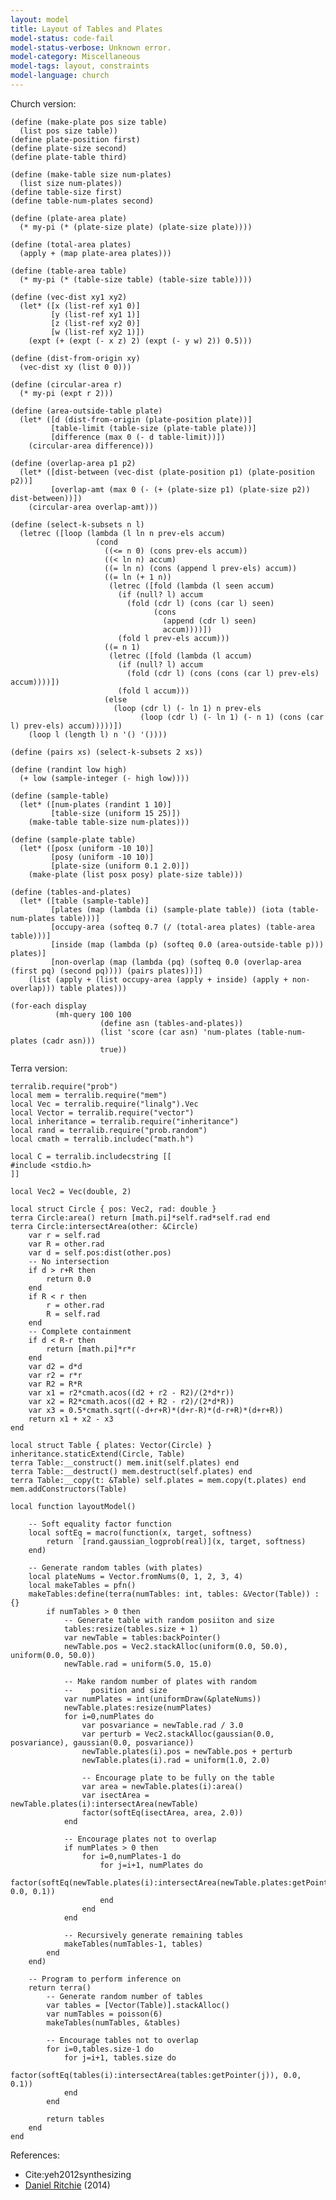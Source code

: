 ```yaml
---
layout: model
title: Layout of Tables and Plates
model-status: code-fail
model-status-verbose: Unknown error.
model-category: Miscellaneous
model-tags: layout, constraints
model-language: church
---
```


Church version:

    (define (make-plate pos size table)
      (list pos size table))
    (define plate-position first)
    (define plate-size second)
    (define plate-table third)
    
    (define (make-table size num-plates)
      (list size num-plates))
    (define table-size first)
    (define table-num-plates second)
    
    (define (plate-area plate)
      (* my-pi (* (plate-size plate) (plate-size plate))))
    
    (define (total-area plates)
      (apply + (map plate-area plates)))
    
    (define (table-area table)
      (* my-pi (* (table-size table) (table-size table))))
    
    (define (vec-dist xy1 xy2)
      (let* ([x (list-ref xy1 0)]
             [y (list-ref xy1 1)]
             [z (list-ref xy2 0)]
             [w (list-ref xy2 1)])
        (expt (+ (expt (- x z) 2) (expt (- y w) 2)) 0.5)))
    
    (define (dist-from-origin xy)
      (vec-dist xy (list 0 0)))
    
    (define (circular-area r)
      (* my-pi (expt r 2)))
    
    (define (area-outside-table plate)
      (let* ([d (dist-from-origin (plate-position plate))]
             [table-limit (table-size (plate-table plate))]
             [difference (max 0 (- d table-limit))])
        (circular-area difference)))
    
    (define (overlap-area p1 p2)
      (let* ([dist-between (vec-dist (plate-position p1) (plate-position p2))]
             [overlap-amt (max 0 (- (+ (plate-size p1) (plate-size p2)) dist-between))])
        (circular-area overlap-amt)))
    
    (define (select-k-subsets n l)
      (letrec ([loop (lambda (l ln n prev-els accum)
                       (cond
                         ((<= n 0) (cons prev-els accum))
                         ((< ln n) accum)
                         ((= ln n) (cons (append l prev-els) accum))
                         ((= ln (+ 1 n)) 
                          (letrec ([fold (lambda (l seen accum)
                            (if (null? l) accum
                              (fold (cdr l) (cons (car l) seen)
                                    (cons
                                      (append (cdr l) seen)
                                      accum))))])
                            (fold l prev-els accum)))
                         ((= n 1)
                          (letrec ([fold (lambda (l accum)
                            (if (null? l) accum
                              (fold (cdr l) (cons (cons (car l) prev-els) accum))))])
                            (fold l accum)))
                         (else
                           (loop (cdr l) (- ln 1) n prev-els
                                 (loop (cdr l) (- ln 1) (- n 1) (cons (car l) prev-els) accum)))))])
        (loop l (length l) n '() '())))
    
    (define (pairs xs) (select-k-subsets 2 xs))
    
    (define (randint low high)
      (+ low (sample-integer (- high low))))
    
    (define (sample-table)
      (let* ([num-plates (randint 1 10)]
             [table-size (uniform 15 25)])
        (make-table table-size num-plates)))
    
    (define (sample-plate table)
      (let* ([posx (uniform -10 10)]
             [posy (uniform -10 10)]
             [plate-size (uniform 0.1 2.0)])
        (make-plate (list posx posy) plate-size table)))
    
    (define (tables-and-plates)
      (let* ([table (sample-table)]
             [plates (map (lambda (i) (sample-plate table)) (iota (table-num-plates table)))]
             [occupy-area (softeq 0.7 (/ (total-area plates) (table-area table)))]
             [inside (map (lambda (p) (softeq 0.0 (area-outside-table p))) plates)]
             [non-overlap (map (lambda (pq) (softeq 0.0 (overlap-area (first pq) (second pq)))) (pairs plates))])
        (list (apply + (list occupy-area (apply + inside) (apply + non-overlap))) table plates)))
    
    (for-each display
              (mh-query 100 100
                        (define asn (tables-and-plates))
                        (list 'score (car asn) 'num-plates (table-num-plates (cadr asn)))
                        true))
    


Terra version:

    terralib.require("prob")
    local mem = terralib.require("mem")
    local Vec = terralib.require("linalg").Vec
    local Vector = terralib.require("vector")
    local inheritance = terralib.require("inheritance")
    local rand = terralib.require("prob.random")
    local cmath = terralib.includec("math.h")
    
    local C = terralib.includecstring [[
    #include <stdio.h>
    ]]
    
    local Vec2 = Vec(double, 2)
    
    local struct Circle { pos: Vec2, rad: double }
    terra Circle:area() return [math.pi]*self.rad*self.rad end
    terra Circle:intersectArea(other: &Circle)
    	var r = self.rad
    	var R = other.rad
    	var d = self.pos:dist(other.pos)
    	-- No intersection
    	if d > r+R then
    		return 0.0
    	end
    	if R < r then
    		r = other.rad
    		R = self.rad
    	end
    	-- Complete containment
    	if d < R-r then
    		return [math.pi]*r*r
    	end
    	var d2 = d*d
    	var r2 = r*r
    	var R2 = R*R
    	var x1 = r2*cmath.acos((d2 + r2 - R2)/(2*d*r))
    	var x2 = R2*cmath.acos((d2 + R2 - r2)/(2*d*R))
    	var x3 = 0.5*cmath.sqrt((-d+r+R)*(d+r-R)*(d-r+R)*(d+r+R))
    	return x1 + x2 - x3
    end
    
    local struct Table { plates: Vector(Circle) }
    inheritance.staticExtend(Circle, Table)
    terra Table:__construct() mem.init(self.plates) end
    terra Table:__destruct() mem.destruct(self.plates) end
    terra Table:__copy(t: &Table) self.plates = mem.copy(t.plates) end
    mem.addConstructors(Table)
    
    local function layoutModel()
    
    	-- Soft equality factor function
    	local softEq = macro(function(x, target, softness)
    		return `[rand.gaussian_logprob(real)](x, target, softness)
    	end)
    
    	-- Generate random tables (with plates)
    	local plateNums = Vector.fromNums(0, 1, 2, 3, 4)
    	local makeTables = pfn()
    	makeTables:define(terra(numTables: int, tables: &Vector(Table)) : {}
    		if numTables > 0 then
    			-- Generate table with random posiiton and size
    			tables:resize(tables.size + 1)
    			var newTable = tables:backPointer()
    			newTable.pos = Vec2.stackAlloc(uniform(0.0, 50.0), uniform(0.0, 50.0))
    			newTable.rad = uniform(5.0, 15.0)
    
    			-- Make random number of plates with random 
    			--    position and size
    			var numPlates = int(uniformDraw(&plateNums))
    			newTable.plates:resize(numPlates)
    			for i=0,numPlates do
    				var posvariance = newTable.rad / 3.0
    				var perturb = Vec2.stackAlloc(gaussian(0.0, posvariance), gaussian(0.0, posvariance))
    				newTable.plates(i).pos = newTable.pos + perturb
    				newTable.plates(i).rad = uniform(1.0, 2.0)
    
    				-- Encourage plate to be fully on the table
    				var area = newTable.plates(i):area()
    				var isectArea = newTable.plates(i):intersectArea(newTable)
    				factor(softEq(isectArea, area, 2.0))
    			end
    
    			-- Encourage plates not to overlap
    			if numPlates > 0 then
    				for i=0,numPlates-1 do
    					for j=i+1, numPlates do
    						factor(softEq(newTable.plates(i):intersectArea(newTable.plates:getPointer(j)), 0.0, 0.1))
    					end
    				end
    			end
    
    			-- Recursively generate remaining tables
    			makeTables(numTables-1, tables)
    		end
    	end)
    
    	-- Program to perform inference on
    	return terra()
    		-- Generate random number of tables
    		var tables = [Vector(Table)].stackAlloc()
    		var numTables = poisson(6)
    		makeTables(numTables, &tables)
    
    		-- Encourage tables not to overlap
    		for i=0,tables.size-1 do
    			for j=i+1, tables.size do
    				factor(softEq(tables(i):intersectArea(tables:getPointer(j)), 0.0, 0.1))
    			end
    		end
    
    		return tables
    	end
    end

References:

- Cite:yeh2012synthesizing
- [Daniel Ritchie](http://stanford.edu/~dritchie/) (2014)
